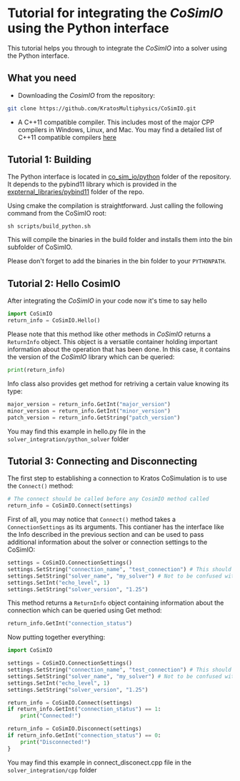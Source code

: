 # Tutorial for integrating the _CoSimIO_ using the Python interface

This tutorial helps you through to integrate the _CoSimIO_ into a solver using the Python interface.

## What you need
- Downloading the _CosimIO_ from the repository:

```bash
git clone https://github.com/KratosMultiphysics/CoSimIO.git
```

- A C++11 compatible compiler. This includes most of the major CPP compilers in Windows, Linux, and Mac. You may find a detailed list of C++11 compatible compilers [here](https://en.cppreference.com/w/cpp/compiler_support#cpp11)


## Tutorial 1: Building
The Python interface is located in [co_sim_io/python](https://github.com/KratosMultiphysics/CoSimIO/tree/master/co_sim_io/python) folder of the repository. It depends to the pybind11 library which is provided in the [expternal_libraries/pybind11](https://github.com/KratosMultiphysics/CoSimIO/tree/master/external_libraries/pybind11) folder of the repo.

Using cmake the compilation is straightforward. Just calling the following command from the CoSimIO root:

```
sh scripts/build_python.sh
```

This will compile the binaries in the build folder and installs them into the bin subfolder of CoSimIO.

Please don't forget to add the binaries in the bin folder to your `PYTHONPATH`.

## Tutorial 2: Hello CosimIO
After integrating the _CoSimIO_ in your code now it's time to say hello

```python
import CoSimIO
return_info = CoSimIO.Hello()
```
Please note that this method like other methods in _CoSimIO_ returns a `ReturnInfo` object. This object is a versatile container holding important information about the operation that has been done. In this case, it contains the version of the _CoSimIO_ library which can be queried:

```python
print(return_info)
```

Info class also provides get method for retriving a certain value knowing its type:

```python
major_version = return_info.GetInt("major_version")
minor_version = return_info.GetInt("minor_version")
patch_version = return_info.GetString("patch_version")
```
You may find this example in hello.py file in the `solver_integration/python_solver` folder

## Tutorial 3: Connecting and Disconnecting
The first step to establishing a connection to Kratos CoSimulation is to use the `Connect()` method:
```python
# The connect should be called before any CosimIO method called
return_info = CoSimIO.Connect(settings)
```

First of all, you may notice that `Connect()` method takes a `ConnectionSettings` as its arguments. This contianer has the interface like the Info described in the previous section and can be used to pass additional information about the solver or connection settings to the CoSimIO:

```python
settings = CoSimIO.ConnectionSettings()
settings.SetString("connection_name", "test_connection") # This should be unique for each connection between two solvers
settings.SetString("solver_name", "my_solver") # Not to be confused with the connection name. 
settings.SetInt("echo_level", 1)
settings.SetString("solver_version", "1.25")
```
This method returns a `ReturnInfo` object containing information about the connection which can be queried using Get method:

```python
return_info.GetInt("connection_status")
```

Now putting together everything:

```python
import CoSimIO

settings = CoSimIO.ConnectionSettings()
settings.SetString("connection_name", "test_connection") # This should be unique for each connection between two solvers
settings.SetString("solver_name", "my_solver") # Not to be confused with the connection name. 
settings.SetInt("echo_level", 1)
settings.SetString("solver_version", "1.25")

return_info = CoSimIO.Connect(settings)
if return_info.GetInt("connection_status") == 1:
    print("Connected!")

return_info = CoSimIO.Disconnect(settings)
if return_info.GetInt("connection_status") == 0:
    print("Disconnected!")
}
```

You may find this example in connect_disconect.cpp file in the `solver_integration/cpp` folder






